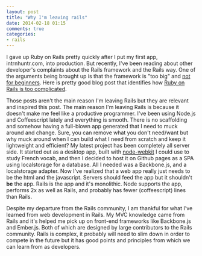 ```yaml
---
layout: post
title: "Why I'm leaving rails"
date: 2014-02-18 01:15
comments: true
categories:
- rails
---
```


I gave up Ruby on Rails pretty quickly after I put my first app, intrnhuntr.com, into production. But recently, I've been reading about other developer's complaints about the Rails framework and the Rails way. One of the arguments being brought up is that the framework is "too big" and [not for beginners](http://rob.yurkowski.net/post/17610425880/rails-is-definitely-not-for-beginners). Here is pretty good blog post that identifies how [Ruby on Rails is too complicated](http://www.woohooitsbacon.com/rails-needs-change/).


Those posts aren't the main reason I'm leaving Rails but they are relevant and inspired this post. The main reason I'm leaving Rails is because it doesn't make me feel like a productive programmer. I've been using Node.js and Coffeescript lately and everything is smooth. There is no scaffolding and somehow having a full-blown app generated that I need to muck around and change. Sure, you can remove what you don't need/want but why muck around when I can build what I need from scratch and keep it lightweight and efficient? My latest project has been completely all server side. It started out as a desktop app, built with [node-webkit](http://github.com/rogerwang/node-webkit) I could use to study French vocab, and then I decided to host it on Github pages as a SPA using localstorage for a database. All I needed was a Backbone.js, and a localstorage adapter. Now I've realized that a web app really just needs to be the html and the javascript. Servers should feed the app but it shouldn't __be__ the app. Rails is the app and it's monolithic. Node supports the app, performs 2x as well as Rails, and probably has fewer (coffeescript) lines than Rails.

Despite my departure from the Rails community, I am thankful for what I've learned from web development in Rails. My MVC knowledge came from Rails and it's helped me pick up on front-end frameworks like Backbone.js and Ember.js. Both of which are designed by large contributors to the Rails community. Rails is complex, it probably will need to slim down in order to compete in the future but it has good points and principles from which we can learn from as developers.
